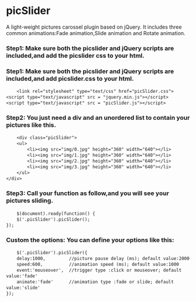 # picSlider
A light-weight pictures carossel plugin based on jQuery.
It includes three common animations:Fade animation,Slide animation and Rotate animation.
### Step1: Make sure both the picslider and jQuery scripts are included,and add the picslider css to your html.
### Step1: Make sure both the picslider and jQuery scripts are included,and add picslider.css to your html.
        <link rel="stylesheet" type="text/css" href="picSlider.css">
	<script type="text/javascript" src = "jquery.min.js"></script>
	<script type="text/javascript" src = "picSlider.js"></script>
### Step2: You just need a div and an unordered list to contain your pictures like this.
        <div class="picSlider">
		<ul>
			<li><img src="img/0.jpg" height="360" width="640"></li>
			<li><img src="img/1.jpg" height="360" width="640"></li>
			<li><img src="img/2.jpg" height="360" width="640"></li>
			<li><img src="img/3.jpg" height="360" width="640"></li>
		</ul>
	</div>
### Step3: Call your function as follow,and you will see your pictures sliding.
        $(document).ready(function() {
		$('.picSlider').picSlider();
	});
### Custom the options: You can define your options like this:
        $('.picSlider').picSlider({
		delay:1000,         //picture pause delay (ms); default value:2000
		speed:600,          //animation speed (ms); default value:1000
		event:'mouseover',  //trigger type :click or mouseover; default value:'fade'
		animate:'fade'      //animation type :fade or slide; default value:'slide'
	});
